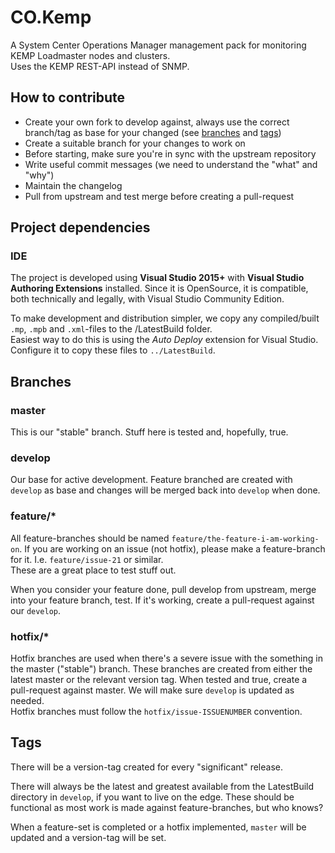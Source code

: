 # CO.Kemp

A System Center Operations Manager management pack for monitoring KEMP Loadmaster nodes and clusters.  
Uses the KEMP REST-API instead of SNMP.

## How to contribute

- Create your own fork to develop against, always use the correct branch/tag as base for your changed (see [branches](#Branches) and [tags](#Tags))
- Create a suitable branch for your changes to work on
- Before starting, make sure you're in sync with the upstream repository
- Write useful commit messages (we need to understand the "what" and "why")
- Maintain the changelog
- Pull from upstream and test merge before creating a pull-request

## Project dependencies

### IDE

The project is developed using **Visual Studio 2015+** with **Visual Studio Authoring Extensions** installed.
Since it is OpenSource, it is compatible, both technically and legally, with Visual Studio Community Edition.

To make development and distribution simpler, we copy any compiled/built `.mp`, `.mpb` and `.xml`-files to the /LatestBuild folder.  
Easiest way to do this is using the *Auto Deploy* extension for Visual Studio. Configure it to copy these files to `../LatestBuild`.

## Branches

### master

This is our "stable" branch. Stuff here is tested and, hopefully, true. 

### develop

Our base for active development. Feature branched are created with `develop` as base and changes will be merged back into `develop` when done. 

### feature/*

All feature-branches should be named `feature/the-feature-i-am-working-on`. If you are working on an issue (not hotfix), please make a feature-branch for it. I.e. `feature/issue-21` or similar.  
These are a great place to test stuff out.

When you consider your feature done, pull develop from upstream, merge into your feature branch, test. If it's working, create a pull-request against our `develop`.

### hotfix/*

Hotfix branches are used when there's a severe issue with the something in the master ("stable") branch. These branches are created from either the latest master or the relevant version tag. When tested and true, create a pull-request against master. We will make sure `develop` is updated as needed.  
Hotfix branches must follow the `hotfix/issue-ISSUENUMBER` convention. 

## Tags

There will be a version-tag created for every "significant" release. 

There will always be the latest and greatest available from the LatestBuild directory in `develop`, if you want to live on the edge. These should be functional as most work is made against feature-branches, but who knows?

When a feature-set is completed or a hotfix implemented, `master` will be updated and a version-tag will be set.
